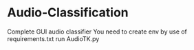 # Audio-Classification
Complete GUI audio classifier
You need to create env by use of requirements.txt
run AudioTK.py
